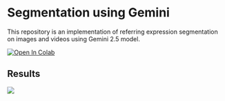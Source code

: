 # Segmentation using Gemini
This repository is an implementation of referring expression segmentation on images and videos using Gemini 2.5 model.

<a target="_blank" href="https://colab.research.google.com/github/NSTiwari/Segmentation-using-Gemini/blob/main/Segmentation-using-Gemini.ipynbb">
  <img src="https://colab.research.google.com/assets/colab-badge.svg" alt="Open In Colab"/>
</a>


## Results
<img src="https://github.com/NSTiwari/Segmentation-using-Gemini/blob/main/assets/gemini-segmentation.gif"/>
